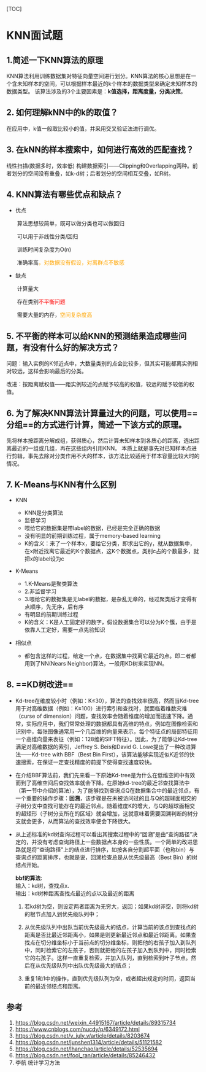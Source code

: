 [TOC]

# KNN面试题

## 1.简述一下KNN算法的原理

KNN算法利用训练数据集对特征向量空间进行划分。KNN算法的核心思想是在一个含未知样本的空间，可以根据样本最近的k个样本的数据类型来确定未知样本的数据类型。
该算法涉及的3个主要因素是：**k值选择，距离度量，分类决策**。

## 2. 如何理解kNN中的k的取值？

在应用中，k值一般取比较小的值，并采用交叉验证法进行调优。

## 3. 在kNN的样本搜索中，如何进行高效的匹配查找？

线性扫描(数据多时，效率低)
构建数据索引——Clipping和Overlapping两种。前者划分的空间没有重叠，如k-d树；后者划分的空间相互交叠，如R树。

## 4. KNN算法有哪些优点和缺点？

- 优点

  ​	算法思想较简单，既可以做分类也可以做回归

  ​	可以用于非线性分类/回归

  ​	训练时间复杂度为O(n)	

  ​	准确率高<font color='orange'>，对数据没有假设，对离群点不敏感 </font>

- 缺点

  ​	计算量大
  
  ​	存在类别<font color='red'>不平衡问题</font>
  
  ​	需要大量的内存，<font color='orange'>空间复杂度高</font>

## 5. 不平衡的样本可以给KNN的预测结果造成哪些问题，有没有什么好的解决方式？
问题：输入实例的K邻近点中，大数量类别的点会比较多，但其实可能都离实例相对较远，这样会影响最后的分类。 

改进：按距离赋权值——距实例较近的点赋予较高的权值，较远的赋予较低的权值。

## 6. 为了解决KNN算法计算量过大的问题，可以使用==分组==的方式进行计算，简述一下该方式的原理。
先将样本按距离分解成组，获得质心，然后计算未知样本到各质心的距离，选出距离最近的一组或几组，再在这些组内引用KNN。     本质上就是事先对已知样本点进行剪辑，事先去除对分类作用不大的样本，该方法比较适用于样本容量比较大时的情况。

## 7. K-Means与KNN有什么区别

- KNN
	+ KNN是分类算法 
	+ 监督学习 
	+ 喂给它的数据集是带label的数据，已经是完全正确的数据
	+ 没有明显的前期训练过程，属于memory-based learning	
	+ K的含义：来了一个样本x，要给它分类，即求出它的y，就从数据集中，在x附近找离它最近的K个数据点，这K个数据点，类别c占的个数最多，就把x的label设为c

- K-Means
	+ 1.K-Means是聚类算法 
	+ 2.非监督学习 
	+ 3.喂给它的数据集是无label的数据，是杂乱无章的，经过聚类后才变得有点顺序，先无序，后有序
	+ 有明显的前期训练过程
	+ K的含义：K是人工固定好的数字，假设数据集合可以分为K个簇，由于是依靠人工定好，需要一点先验知识

- 相似点
	- 都包含这样的过程，给定一个点，在数据集中找离它最近的点。即二者都用到了NN(Nears Neighbor)算法，一般用KD树来实现NN。

## 8. ==KD树改进==  

- Kd-tree在维度较小时（例如：K≤30），算法的查找效率很高，然而当Kd-tree用于对高维数据（例如：K≥100）进行索引和查找时，就面临着维数灾难（curse of dimension）问题，查找效率会随着维度的增加而迅速下降。通常，实际应用中，我们常常处理的数据都具有高维的特点，例如在图像检索和识别中，每张图像通常用一个几百维的向量来表示，每个特征点的局部特征用一个高维向量来表征（例如：128维的SIFT特征）。因此，为了能够让Kd-tree满足对高维数据的索引，Jeffrey S. Beis和David G. Lowe提出了一种改进算法——Kd-tree with BBF（Best Bin First），该算法能够实现近似K近邻的快速搜索，在保证一定查找精度的前提下使得查找速度较快。

- 在介绍BBF算法前，我们先来看一下原始Kd-tree是为什么在低维空间中有效而到了高维空间后查找效率就会下降。在原始kd-tree的最近邻查找算法中（第一节中介绍的算法），为了能够找到查询点Q在数据集合中的最近邻点，有一个重要的操作步骤：**回溯**，该步骤是在未被访问过的且与Q的超球面相交的子树分支中查找可能存在的最近邻点。随着维度K的增大，与Q的超球面相交的超矩形（子树分支所在的区域）就会增加，这就意味着需要回溯判断的树分支就会更多，从而算法的查找效率便会下降很大。 

- 从上述标准的kd树查询过程可以看出其搜索过程中的“回溯”是由“查询路径”决定的，并没有考虑查询路径上一些数据点本身的一些性质。一个简单的改进思路就是将“查询路径”上的结点进行排序，如按各自分割超平面（也称bin）与查询点的距离排序，也就是说，回溯检查总是从优先级最高（Best Bin）的树结点开始。

  **bbf的算法**:      
  输入：kd树，查找点x.     
  输出：kd树种距离查找点最近的点以及最近的距离

  1. 若kd树为空，则设定两者距离为无穷大，返回；如果kd树非空，则将kd树的根节点加入到优先级队列中；

  2. 从优先级队列中出队当前优先级最大的结点，计算当前的该点到查找点的距离是否比最近邻距离小，如果是则更新最近邻点和最近邻距离。如果查找点在切分维坐标小于当前点的切分维坐标，则把他的右孩子加入到队列中，同时检索它的左孩子，否则就把他的左孩子加入到队列中，同时检索它的右孩子。这样一直重复检索，并加入队列，直到检索到叶子节点。然后在从优先级队列中出队优先级最大的结点；
  3. 重复1和1中的操作，直到优先级队列为空，或者超出规定的时间，返回当前的最近邻结点和距离。

## 参考
1. https://blog.csdn.net/weixin_44915167/article/details/89315734 
2. https://www.cnblogs.com/nucdy/p/6349172.html
3. https://blog.csdn.net/v_july_v/article/details/8203674 
4. https://blog.csdn.net/junshen1314/article/details/51121582
5. https://blog.csdn.net/lhanchao/article/details/52535694 
6. https://blog.csdn.net/fool_ran/article/details/85246432
7. 李航 统计学习方法

